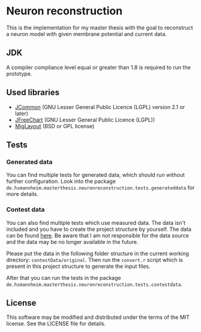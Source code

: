 # Neuron reconstruction

This is the implementation for my master thesis with the goal to reconstruct a neuron model with given membrane potential and current data.

## JDK

A compiler compliance level equal or greater than 1.8 is required to run the prototype.

## Used libraries

- [JCommon][JCommon] (GNU Lesser General Public Licence (LGPL) version 2.1 or later)
- [JFreeChart][JFreeChart] (GNU Lesser General Public Licence (LGPL))
- [MigLayout][MigLayout] (BSD or GPL license)

## Tests

### Generated data
You can find multiple tests for generated data, which should run without further configuration. Look into the package `de.hsmannheim.masterthesis.neuronreconstruction.tests.generateddata` for more details.

### Contest data
You can also find multiple tests which use measured data. The data isn't included and you have to create the project structure by yourself.
The data can be found [here][competition2009].
Be aware that I am not responsible for the data source and the data may be no longer available in the future.

Please put the data in the following folder structure in the current working directory: `contestData/original`. Then run the `convert.r` script which is present in this project structure to generate the input files.

After that you can run the tests in the package `de.hsmannheim.masterthesis.neuronreconstruction.tests.contestdata`.

## License
This software may be modified and distributed under the terms of the MIT license.  See the LICENSE file for details.


[JCommon]: http://www.jfree.org/jcommon/
[JFreeChart]: http://www.jfree.org/jfreechart/
[MigLayout]: http://www.miglayout.com/
[competition2009]: http://incf.org/community/competitions/archive/spike-time-prediction/2009  "Quantitative Single-Neuron Modeling 2009"
